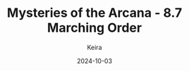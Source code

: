 ---
title: 'Mysteries of the Arcana - 8.7 Marching Order'
alt: 'Mysteries of the Arcana'
date: '2024-10-03'
author: 'Keira'
artist: 'Keira'
---